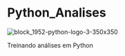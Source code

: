 # Python_Analises

![block_1952-python-logo-3-350x350](https://user-images.githubusercontent.com/105751009/196006071-66233fbf-90e8-4726-b14b-c41621f6055a.png)

Treinando análises em Python
